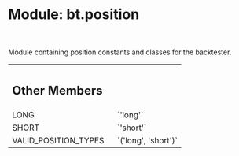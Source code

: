 <div itemscope itemtype="http://developers.google.com/ReferenceObject">
<meta itemprop="name" content="bt.position" />
<meta itemprop="path" content="Stable" />
<meta itemprop="property" content="LONG"/>
<meta itemprop="property" content="SHORT"/>
<meta itemprop="property" content="VALID_POSITION_TYPES"/>
</div>

# Module: bt.position

<!-- Insert buttons and diff -->

<table class="tfo-notebook-buttons tfo-api nocontent" align="left">

</table>



Module containing position constants and classes for the backtester.





<!-- Tabular view -->
 <table class="responsive fixed orange">
<colgroup><col width="214px"><col></colgroup>
<tr><th colspan="2" style="text-align: left;"><h2 class="add-link">Other Members</h2></th></tr>

<tr>
<td>
LONG<a id="LONG"></a>
</td>
<td>
`'long'`
</td>
</tr><tr>
<td>
SHORT<a id="SHORT"></a>
</td>
<td>
`'short'`
</td>
</tr><tr>
<td>
VALID_POSITION_TYPES<a id="VALID_POSITION_TYPES"></a>
</td>
<td>
`('long', 'short')`
</td>
</tr>
</table>

